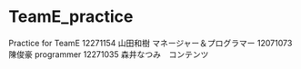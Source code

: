 # TeamE_practice
Practice for TeamE
12271154 山田和樹 マネージャー＆プログラマー
12071073 陳俊豪 programmer
12271035 森井なつみ　コンテンツ
